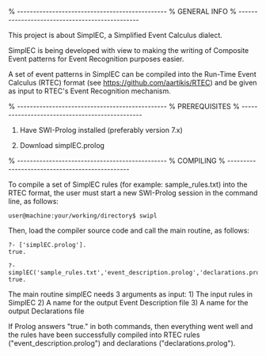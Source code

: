 % -----------------------------------------------
% GENERAL INFO
% -----------------------------------------------

This project is about SimplEC, a Simplified Event Calculus dialect.

SimplEC is being developed with view to making the writing of Composite Event patterns for Event Recognition purposes easier.

A set of event patterns in SimplEC can be compiled into the Run-Time Event Calculus (RTEC) format (see https://github.com/aartikis/RTEC) and be given as input to RTEC's Event Recognition mechanism.

% -----------------------------------------------
% PREREQUISITES
% -----------------------------------------------

1) Have SWI-Prolog installed (preferably version 7.x)

2) Download simplEC.prolog

% -----------------------------------------------
% COMPILING
% -----------------------------------------------

To compile a set of SimplEC rules (for example: sample_rules.txt) into the RTEC format, the user must start a new SWI-Prolog session in the command line, as follows:

	user@machine:your/working/directory$ swipl

Then, load the compiler source code and call the main routine, as follows:

	?- ['simplEC.prolog'].
	true.
	
	?- simplEC('sample_rules.txt','event_description.prolog','declarations.prolog').
	true.

The main routine simplEC needs 3 arguments as input:
	1) The input rules in SimplEC
	2) A name for the output Event Description file
	3) A name for the output Declarations file

If Prolog answers "true." in both commands, then everything went well and the rules have been successfully compiled into RTEC rules ("event_description.prolog") and declarations ("declarations.prolog").
